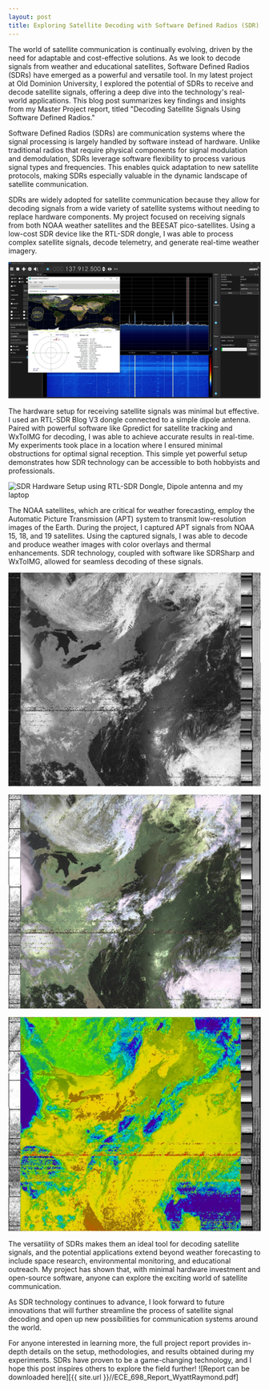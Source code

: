 ```yaml
---
layout: post
title: Exploring Satellite Decoding with Software Defined Radios (SDR)
---
```

The world of satellite communication is continually evolving, driven by the need for adaptable and cost-effective solutions. As we look to decode signals from weather and educational satellites, Software Defined Radios (SDRs) have emerged as a powerful and versatile tool. In my latest project at Old Dominion University, I explored the potential of SDRs to receive and decode satellite signals, offering a deep dive into the technology's real-world applications. This blog post summarizes key findings and insights from my Master Project report, titled "Decoding Satellite Signals Using Software Defined Radios."

Software Defined Radios (SDRs) are communication systems where the signal processing is largely handled by software instead of hardware. Unlike traditional radios that require physical components for signal modulation and demodulation, SDRs leverage software flexibility to process various signal types and frequencies. This enables quick adaptation to new satellite protocols, making SDRs especially valuable in the dynamic landscape of satellite communication.

SDRs are widely adopted for satellite communication because they allow for decoding signals from a wide variety of satellite systems without needing to replace hardware components. My project focused on receiving signals from both NOAA weather satellites and the BEESAT pico-satellites. Using a low-cost SDR device like the RTL-SDR dongle, I was able to process complex satellite signals, decode telemetry, and generate real-time weather imagery.

![Gpredict and SDRSharp Software](/images/noaa18may24th.JPG)

The hardware setup for receiving satellite signals was minimal but effective. I used an RTL-SDR Blog V3 dongle connected to a simple dipole antenna. Paired with powerful software like Gpredict for satellite tracking and WxToIMG for decoding, I was able to achieve accurate results in real-time. My experiments took place in a location where I ensured minimal obstructions for optimal signal reception. This simple yet powerful setup demonstrates how SDR technology can be accessible to both hobbyists and professionals.

![SDR Hardware Setup using RTL-SDR Dongle, Dipole antenna and my laptop](/images/SDR_SETUP.jpg)

The NOAA satellites, which are critical for weather forecasting, employ the Automatic Picture Transmission (APT) system to transmit low-resolution images of the Earth. During the project, I captured APT signals from NOAA 15, 18, and 19 satellites. Using the captured signals, I was able to decode and produce weather images with color overlays and thermal enhancements. SDR technology, coupled with software like SDRSharp and WxToIMG, allowed for seamless decoding of these signals.

![NOAA 19 Decoded Image](/images/NOAA19_24MAY_1000.jpg)

![NOAA 19 Decoded Image - Color Filter](/images/NOAA19_24MAY_1000_color.jpg)

![NOAA 19 Decoded Image - Thermal Filter](/images/NOAA19_24MAY_1000_thermal.jpg)

The versatility of SDRs makes them an ideal tool for decoding satellite signals, and the potential applications extend beyond weather forecasting to include space research, environmental monitoring, and educational outreach. My project has shown that, with minimal hardware investment and open-source software, anyone can explore the exciting world of satellite communication.

As SDR technology continues to advance, I look forward to future innovations that will further streamline the process of satellite signal decoding and open up new possibilities for communication systems around the world.

For anyone interested in learning more, the full project report provides in-depth details on the setup, methodologies, and results obtained during my experiments. SDRs have proven to be a game-changing technology, and I hope this post inspires others to explore the field further! ![Report can be downloaded here][{{ site.url }}//ECE_698_Report_WyattRaymond.pdf]
